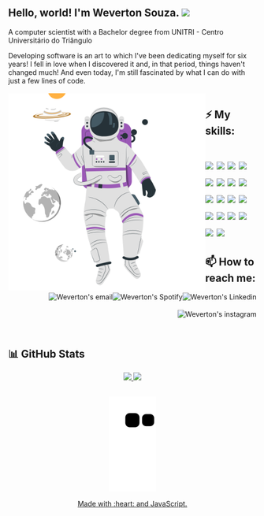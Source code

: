 ### <h2>Hello, world! I'm Weverton Souza. <img src="https://media.giphy.com/media/hvRJCLFzcasrR4ia7z/giphy.gif" width="25px"></h2>
A computer scientist with a Bachelor degree from UNITRI - Centro Universitário do Triângulo

Developing software is an art to which I've been dedicating myself for six years! I fell in love when I discovered it and, in that period, things haven't changed much! And even today, I'm still fascinated by what I can do with just a few lines of code.
<br />
<br />
<IMG height="400em" align=left SRC="astronaut.min.svg" alt="astronaut"/>

<h2>⚡ My skills:</h2>
<h1>
  <img height="35" src="https://img.shields.io/badge/Java-ED8B00?style=for-the-badge&logo=java&logoColor=white"/>
  <img height="35" src="https://img.shields.io/badge/spring-%236DB33F.svg?style=for-the-badge&logo=spring&logoColor=white"/>
  <img height="35" src="https://img.shields.io/badge/AWS-%23FF9900.svg?style=for-the-badge&logo=amazon-aws&logoColor=white"/>
  <img height="35" src="https://img.shields.io/badge/GitHub-100000?style=for-the-badge&logo=github&logoColor=white"/>
  <img height="35" src="https://img.shields.io/badge/Go-00ADD8?style=for-the-badge&logo=go&logoColor=white"/>
  <img height="35" src="https://img.shields.io/badge/Node.js-43853D?style=for-the-badge&logo=node.js&logoColor=white"/>
  <img height="35" src="(https://img.shields.io/badge/kotlin-%237F52FF.svg?style=for-the-badge&logo=kotlin&logoColor=white"/>
  <img height="35" src="https://img.shields.io/badge/html5-%23E34F26.svg?style=for-the-badge&logo=html5&logoColor=white"/>
  <img height="35" src="https://img.shields.io/badge/css3-%231572B6.svg?style=for-the-badge&logo=css3&logoColor=white"/>
  <img height="35" src="https://img.shields.io/badge/typescript-%23007ACC.svg?style=for-the-badge&logo=typescript&logoColor=white"/>
  <img height="35" src="https://img.shields.io/badge/javascript-%23323330.svg?style=for-the-badge&logo=javascript&logoColor=%23F7DF1E"/>
  <img height="35" src="https://img.shields.io/badge/python-3670A0?style=for-the-badge&logo=python&logoColor=ffdd54"/>
  <img height="35" src="https://img.shields.io/badge/postgres-%23316192.svg?style=for-the-badge&logo=postgresql&logoColor=white"/>
  <img height="35" src="https://img.shields.io/badge/docker-%230db7ed.svg?style=for-the-badge&logo=docker&logoColor=white"/>
  <img height="35" src="https://img.shields.io/badge/Angular-DD0031?style=for-the-badge&logo=angular&logoColor=white"/>
  <img height="35" src="https://img.shields.io/badge/Apache%20Kafka-000?style=for-the-badge&logo=apachekafka"/>
  <img height="35" src="https://img.shields.io/badge/mysql-%2300f.svg?style=for-the-badge&logo=mysql&logoColor=white"/>
  <img height="35" src="https://img.shields.io/badge/MongoDB-%234ea94b.svg?style=for-the-badge&logo=mongodb&logoColor=white"/>
</h1>


<h2>📫 How to reach me:</h2>
<div>
  <a href="https://www.linkedin.com/in/weverton-souza-37a3a8b7/">
    <img  align="right" alt="Weverton's Linkedin" height="35" src="https://img.shields.io/badge/LinkedIn-0077B5?style=for-the-badge&logo=linkedin&logoColor=white"/>
  </a>
  <a href="https://open.spotify.com/user/weverton.silva.souza?si=c0eb68e9df044c2d">
    <img align="right" alt="Weverton's Spotify" height="35" src="https://img.shields.io/badge/Spotify-1ED760?&style=for-the-badge&logo=spotify&logoColor=white"/>
  </a>
  <a href="mailto:wevertonad@gmail.com">
    <img align="right" alt="Weverton's email" height="35" src="https://img.shields.io/badge/Gmail-D14836?style=for-the-badge&logo=gmail&logoColor=white"/>
  </a>

  <a href="https://www.instagram.com/wevertonsouza.me"/>
    <img align="right" alt="Weverton's instagram" height="35" src="https://img.shields.io/badge/Instagram-E4405F?style=for-the-badge&logo=instagram&logoColor=white"/>
  </a>
  <br />
</div>
<br />
<h2></h2>
<br />
<h2>📊 GitHub Stats</h2>
<div align="center">
  <center>
   <a href="https://github.com/weverton-souza"/>
  <img height="160em" src="https://github-readme-stats-git-masterrstaa-rickstaa.vercel.app/api?username=weverton-souza&&show_icons=true&theme=midnight-purple"/>
  <img height="160em" src="https://github-readme-stats-git-masterrstaa-rickstaa.vercel.app/api/top-langs/?username=weverton-souza&layout=compact&count_private=true&show_icons=true&theme=midnight-purple&langs_count=8"/>
</center>
     <h2 />
</div>

<div align="center">

![Snake animation](https://github.com/weverton-souza/weverton-souza/blob/output/github-contribution-grid-snake.svg)
  
</div>

<div align="center">
  <p>Made with :heart: and JavaScript.</p>
</div>
